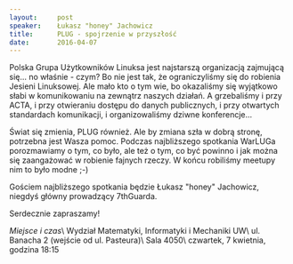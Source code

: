 ```yaml
---
layout:     post
speaker:    Łukasz "honey" Jachowicz
title:      PLUG - spojrzenie w przyszłość
date:       2016-04-07
---
```


Polska Grupa Użytkowników Linuksa jest najstarszą organizacją zajmującą
się... no właśnie - czym? Bo nie jest tak, że ograniczyliśmy się do
robienia Jesieni Linuksowej. Ale mało kto o tym wie, bo okazaliśmy się
wyjątkowo słabi w komunikowaniu na zewnątrz naszych działań. A grzebaliśmy
i przy ACTA, i przy otwieraniu dostępu do danych publicznych, i przy
otwartych standardach komunikacji, i organizowaliśmy dziwne konferencje...

Świat się zmienia, PLUG również. Ale by zmiana szła w dobrą stronę,
potrzebna jest Wasza pomoc. Podczas najbliższego spotkania WarLUGa
porozmawiamy o tym, co było, ale też o tym, co być powinno i jak można się
zaangażować w robienie fajnych rzeczy. W końcu robiliśmy meetupy nim to
było modne ;-)

Gościem najbliższego spotkania będzie Łukasz "honey" Jachowicz, niegdyś
główny prowadzący 7thGuarda.

Serdecznie zapraszamy!

_Miejsce i czas_\\
Wydział Matematyki, Informatyki i Mechaniki UW\\
ul. Banacha 2 (wejście od ul. Pasteura)\\
Sala 4050\\
czwartek, 7 kwietnia, godzina 18:15
